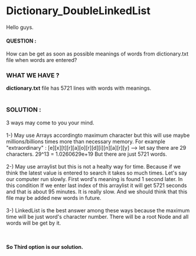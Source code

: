 # Dictionary_DoubleLinkedList

Hello guys.

<h4> QUESTION :</h4>  How can be get as soon as possible  meanings of words from dictionary.txt file when words are entered?

<h3> WHAT WE HAVE ?</h3> 
<b>dictionary.txt</b> file has 5721 lines with words with meanings. 
<br><br>

<h3> SOLUTION : </h3> 
3 ways may come to you your mind.
<br><br>
1-) May use Arrays accordingto maximum character but this will use maybe millions/billions times more than necessary memory.
For example "extraordinary" : [e][x][t][r][a][o][r][d][i][n][a][r][y]    --> let say there are 29 characters.  29^13 = 1.0260629e+19
But there are just 5721 words. 
<br><br>
2-) May use arraylist  but this is not a healty way for time. Because if we think the latest value is entered to search it takes so much times.
Let's say our computer run slowly. First word's meaning is found 1 second later. In this condition If we enter last index of this arraylist it will get 5721 seconds and that is about 95 minutes. It is really slow. And we should think that this file may be added new words in future.
<br><br>
3-) LinkedList is the best answer among these ways because the maximum time will be just word's character number. There will be a root Node and all words will be get by it.

<br><br>
<b>So  Third option is our solution.</b>


